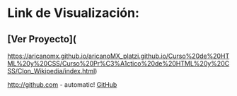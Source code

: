 # Link de Visualización:


## [Ver Proyecto](
https://aricanomx.github.io/aricanoMX_platzi.github.io/Curso%20de%20HTML%20y%20CSS/Curso%20Pr%C3%A1ctico%20de%20HTML%20y%20CSS/Clon_Wikipedia/index.html)

http://github.com - automatic!
[GitHub](http://github.com)
